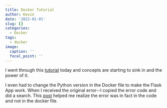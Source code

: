 ```yaml
---
title: Docker Tutorial
author: Kevin
date: '2022-01-01'
slug: []
categories:
  - Docker
tags:
  - docker
image:
  caption: ''
  focal_point: ''
---
```



I went through this [tutorial](https://docker-curriculum.com/) today and concepts are starting to sink in and the power of it. 


I even had to change the Python version in the Docker file to make the Flask App work. When I received the original error--I copied the error code and did a search. This [post](https://stackoverflow.com/questions/70013988/importerror-cannot-import-name-mutablemapping-from-collections-usr-local) helped me realize the error was in fact in the code and not in the docker file. 
